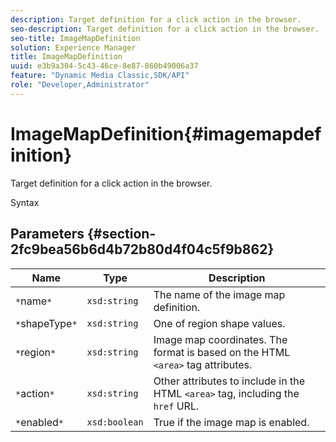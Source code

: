 ```yaml
---
description: Target definition for a click action in the browser.
seo-description: Target definition for a click action in the browser.
seo-title: ImageMapDefinition
solution: Experience Manager
title: ImageMapDefinition
uuid: e3b9a304-5c43-46ce-8e87-860b49006a37
feature: "Dynamic Media Classic,SDK/API"
role: "Developer,Administrator"
---
```


# ImageMapDefinition{#imagemapdefinition}

Target definition for a click action in the browser.

 Syntax 

## Parameters {#section-2fc9bea56b6d4b72b80d4f04c5f9b862}

|  Name  | Type  | Description  |
|---|---|---|
|  `*`name`*`  | `xsd:string`  | The name of the image map definition.  |
|  `*`shapeType`*`  | `xsd:string`  | One of region shape values.  |
|  `*`region`*`  | `xsd:string`  |Image map coordinates. The format is based on the HTML `<area>` tag attributes.  |
|  `*`action`*`  | `xsd:string`  |Other attributes to include in the HTML `<area>` tag, including the `href` URL.  |
|  `*`enabled`*`  | `xsd:boolean`  | True if the image map is enabled.  |

